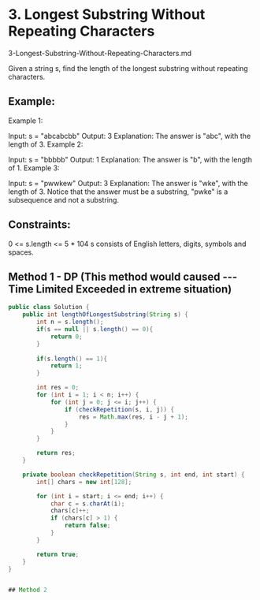 # 3. Longest Substring Without Repeating Characters
3-Longest-Substring-Without-Repeating-Characters.md

Given a string s, find the length of the longest substring without repeating characters.

 

## Example:

Example 1:

Input: s = "abcabcbb"
Output: 3
Explanation: The answer is "abc", with the length of 3.
Example 2:

Input: s = "bbbbb"
Output: 1
Explanation: The answer is "b", with the length of 1.
Example 3:

Input: s = "pwwkew"
Output: 3
Explanation: The answer is "wke", with the length of 3.
Notice that the answer must be a substring, "pwke" is a subsequence and not a substring.
 

## Constraints:

0 <= s.length <= 5 * 104
s consists of English letters, digits, symbols and spaces.

## Method 1 - DP (This method would caused --- Time Limited Exceeded in extreme situation)
```java
public class Solution {
    public int lengthOfLongestSubstring(String s) {
        int n = s.length();
        if(s == null || s.length() == 0){
            return 0;
        }
        
        if(s.length() == 1){
            return 1;
        }

        int res = 0;
        for (int i = 1; i < n; i++) {
            for (int j = 0; j <= i; j++) {
                if (checkRepetition(s, i, j)) {
                    res = Math.max(res, i - j + 1);
                }
            }
        }

        return res;
    }

    private boolean checkRepetition(String s, int end, int start) {
        int[] chars = new int[128];

        for (int i = start; i <= end; i++) {
            char c = s.charAt(i);
            chars[c]++;
            if (chars[c] > 1) {
                return false;
            }
        }

        return true;
    }
}


## Method 2

